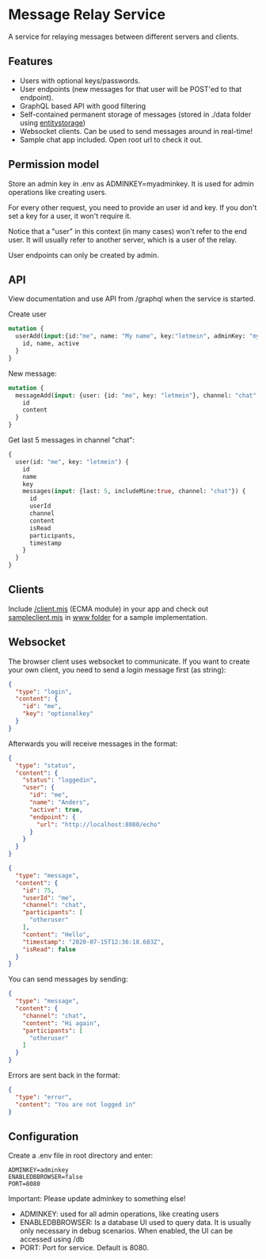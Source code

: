 # Message Relay Service

A service for relaying messages between different servers and clients. 

## Features

- Users with optional keys/passwords.
- User endpoints (new messages for that user will be POST'ed to that endpoint).
- GraphQL based API with good filtering
- Self-contained permanent storage of messages (stored in ./data folder using [entitystorage](https://github.com/palantus/entitystorage))
- Websocket clients. Can be used to send messages around in real-time!
- Sample chat app included. Open root url to check it out.

## Permission model

Store an admin key in .env as ADMINKEY=myadminkey. It is used for admin operations like creating users.

For every other request, you need to provide an user id and key. If you don't set a key for a user, it won't require it.

Notice that a "user" in this context (in many cases) won't refer to the end user. It will usually refer to another server, which is a user of the relay. 

User endpoints can only be created by admin.

## API

View documentation and use API from /graphql when the service is started.

Create user

```graphql
mutation {
  userAdd(input:{id:"me", name: "My name", key:"letmein", adminKey: "myadminkey"}){
    id, name, active
  }
}
```

New message:

```graphql
mutation {
  messageAdd(input: {user: {id: "me", key: "letmein"}, channel: "chat", participants: ["otheruser"], content: "Hello!!!"}) {
    id
    content
  }
}
```

Get last 5 messages in channel "chat":

```graphql
{
  user(id: "me", key: "letmein") {
    id
    name
    key
    messages(input: {last: 5, includeMine:true, channel: "chat"}) {
      id
      userId
      channel
      content
      isRead
      participants,
      timestamp
    }
  }
}
```

## Clients

Include [/client.mjs](www/client.mjs) (ECMA module) in your app and check out [sampleclient.mjs](www/sampleclient.mjs) in [www folder](www) for a sample implementation.

## Websocket

The browser client uses websocket to communicate. If you want to create your own client, you need to send a login message first (as string):

```json
{
  "type": "login",
  "content": {
    "id": "me",
    "key": "optionalkey"
  }
}
```

Afterwards you will receive messages in the format:

```json
{
  "type": "status",
  "content": {
    "status": "loggedin",
    "user": {
      "id": "me",
      "name": "Anders",
      "active": true,
      "endpoint": {
        "url": "http://localhost:8080/echo"
      }
    }
  }
}

{
  "type": "message",
  "content": {
    "id": 75,
    "userId": "me",
    "channel": "chat",
    "participants": [
      "otheruser"
    ],
    "content": "Hello",
    "timestamp": "2020-07-15T12:36:18.683Z",
    "isRead": false
  }
}
```

You can send messages by sending:

```json
{
  "type": "message",
  "content": {
    "channel": "chat",
    "content": "Hi again",
    "participants": [
      "otheruser"
    ]
  }
}
```

Errors are sent back in the format:

```json
{
  "type": "error",
  "content": "You are not logged in"
}
```

## Configuration

Create a .env file in root directory and enter:

```
ADMINKEY=adminkey
ENABLEDBBROWSER=false
PORT=8080
```

Important: Please update adminkey to something else!

- ADMINKEY: used for all admin operations, like creating users
- ENABLEDBBROWSER: Is a database UI used to query data. It is usually only necessary in debug scenarios. When enabled, the UI can be accessed using /db
- PORT: Port for service. Default is 8080.